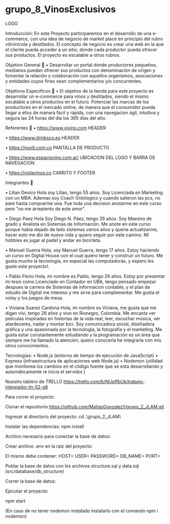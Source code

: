 # grupo_8_VinosExclusivos

LOGO

Introducción: En este Proyecto participaremos en el desarrollo de una e-commerce, con una idea de negocio de market place en principio del rubro vitivinícola y destilados. El concepto de negocio es crear una web en la que el cliente pueda acceder a un sitio, donde cada productor pueda ofrecer sus productos. El proyecto es escalable a otros rubros.

Objetivo General 🎯 • Desarrollar un portal donde productores pequeños, medianos puedan ofrecer sus productos con denominación de origen y fomentar la relación y colaboración con aquellos organismos, asociaciones y entidades cuyos fines sean complementarios y/o concurrentes.

Objetivos Especificos 🎯 • El objetivo de la tienda para este proyecto es desarrollar un e-commerce para vinos y destilados, siendo el mismo escalable a otros productos en el futuro. Potenciar las marcas de los productores en el mercado online, de manera que el consumidor pueda llegar a ellos de manera fácil y rápida, con una navegacion ágil, intuitiva y segura las 24 horas del día los 365 días del año.

Referentes 📝 • https://www.vivino.com HEADER

• https://www.drinksco.es HEADER

• https://novili.com.co PANTALLA DE PRODUCTO

• https://www.espaciovino.com.ar/ UBICACION DEL LOGO Y BARRA DE NAVEGACION

• https://voilavinos.co CARRITO Y FOOTER

Integrantes 🍷

• Lilian Devico Hola soy Lilian, tengo 55 años. Soy Licenciada en Marketing con un MBA. Ademas soy Coach Ontologico y cuando salieron las pcs, no pare hasta comprarme una. Fue toda una decision anotarme en este curso pero "no me arrepiento de este amor".

• Diego Paez Hola Soy Diego N. Páez, tengo 35 años. Soy Maestro de grado y Analista en Sistemas de Información. Me anote en este curso porque habia dejado de lado sistemas varios años y queria actualizarme, hacer esto me dio de nuevo vida y quiero seguir por este camino. Mi hobbies es jugar al padel y andar en bicicleta.

• Manuel Guerra Hola, soy Manuel Guerra, tengo 17 años. Estoy haciendo un curso en Digital House con el cual quiero tener y construir un futuro. Me gusta mucho la tecnologia, en especial las computadoras, y espero les guste este proyecto!.

• Pablo Florio Hola, mi nombre es Pablo, tengo 29 años. Estoy por presentar mi tesis como Licenciado en Contador en UBA, tengo pensado empezar despues la carrera de Sistemas de informacion contable, y el plan de estudio de Digital me intereso y me sirve para complementar. Me gusta el voley y los juegos de mesa.

• Viviana Suarez Cardona Hola, mi nombre es Viviana, me gusta que me digan vivi, tengo 28 años y vivo en Rionegro, Colombia. Me encanta ver películas inspiradas en historias de la vida real, leer, escuchar música, ver atardeceres, nadar y montar bici. Soy comunicadora social, diseñadora gráfica y una apasionada por la tecnología, la fotografía y el marketing. Me gusta estar constantemente estudiando y la programación es un área que siempre me ha llamado la atención; quiero conocerla he integrarla con mis otros conocimientos.

Tecnologías: • Node.js (entorno de tiempo de ejecución de JavaScript) • Express (infraestructura de aplicaciones web Node.js) • Nodemon (utilidad que monitorea los cambios en el código fuente que se esta desarrollando y automáticamente re inicia el servidor.)

Nuestro tablero de TRELLO https://trello.com/b/NUpffbUk/trabajo-integrador-tn-52-g8

Para correr el proyecto:

Clonar el repositorio
https://github.com/MatiasGonzalez1/grupo_2_JLAM.git

Ingresar al directorio del proyecto:
cd .\grupo_2_JLAM\

Instalar las dependencias:
npm install

Archivo necesario para conectar la base de datos:

Crear archivo .env en la raiz del proyecto:

El mismo debe contener: HOST= USER= PASSWORD= DB_NAME= PORT=

Poblar la base de datos con los archivos structure.sql y data.sql
(src/database/db_structure)

Correr la base de datos:

Ejecutar el proyecto:

npm start

(En caso de no tener nodemon instalado instalarlo con el comando npm i nodemon)
